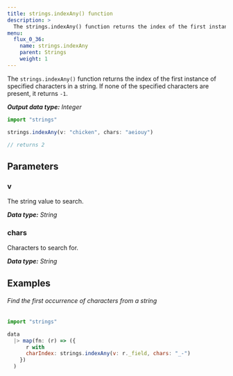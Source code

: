 ```yaml
---
title: strings.indexAny() function
description: >
  The strings.indexAny() function returns the index of the first instance of specified characters in a string.
menu:
  flux_0_36:
    name: strings.indexAny
    parent: Strings
    weight: 1
---
```


The `strings.indexAny()` function returns the index of the first instance of specified characters in a string.
If none of the specified characters are present, it returns `-1`.

_**Output data type:** Integer_

```js
import "strings"

strings.indexAny(v: "chicken", chars: "aeiouy")

// returns 2
```

## Parameters

### v
The string value to search.

_**Data type:** String_

### chars
Characters to search for.

_**Data type:** String_

## Examples

###### Find the first occurrence of characters from a string
```js
import "strings"

data
  |> map(fn: (r) => ({
      r with
      charIndex: strings.indexAny(v: r._field, chars: "_-")
    })
  )
```
